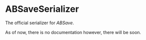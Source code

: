 # ABSaveSerializer

The official serializer for *ABSave*.

As of now, there is no documentation however, there will be soon.